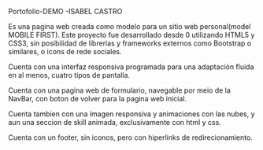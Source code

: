 Portofolio-DEMO -ISABEL CASTRO

Es una pagina web creada como modelo para un sitio web personal(model MOBILE FIRST). Este proyecto fue desarrollado desde 0 utilizando HTML5 y CSS3, sin posibilidad de líbrerias y frameworks externos como Bootstrap o similares, o icons de rede sociales.

Cuenta con una interfaz responsiva programada para una adaptación fluida en al menos, cuatro tipos de pantalla.

Cuenta con una pagina web de formulario, navegable por meio de la NavBar, con boton de volver para la pagina web inicial.

Cuenta tambien con una imagen responsiva y animaciones con las nubes, y aun una seccion de skill animada, exclusivamente con html y css.

Cuenta con un footer, sin iconos, pero con hiperlinks de redirecionamiento.

